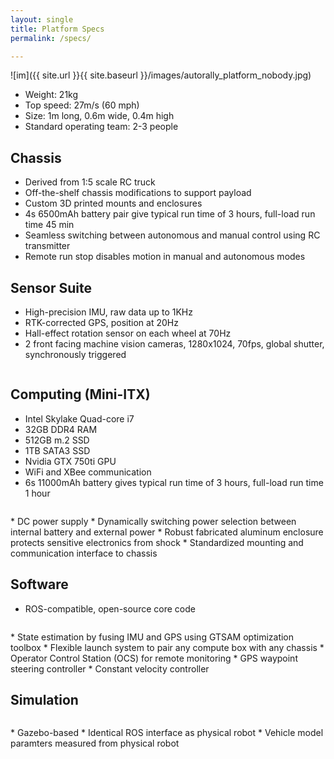 ```yaml
---
layout: single
title: Platform Specs
permalink: /specs/

---
```


![im]({{ site.url }}{{ site.baseurl }}/images/autorally_platform_nobody.jpg)

  * Weight: 21kg
  * Top speed: 27m/s (60 mph)
  * Size: 1m long, 0.6m wide, 0.4m high
  * Standard operating team: 2-3 people


## Chassis
  * Derived from 1:5 scale RC truck
  * Off-the-shelf chassis modifications to support payload
  * Custom 3D printed mounts and enclosures
  * 4s 6500mAh battery pair give typical run time of 3 hours, full-load run time 45 min
  * Seamless switching between autonomous and manual control using RC transmitter
  * Remote run stop disables motion in manual and autonomous modes

## Sensor Suite
  * High-precision IMU, raw data up to 1KHz
  * RTK-corrected GPS, position at 20Hz
  * Hall-effect rotation sensor on each wheel at 70Hz
  * 2 front facing machine vision cameras, 1280x1024, 70fps, global shutter, synchronously triggered
<figure style="width: 300px" class="align-right">
  <img src="{{ site.url }}{{ site.baseurl }}/images/computeBoxExterior.jpg" alt="">
</figure>

## Computing (Mini-ITX)
  * Intel Skylake Quad-core i7
  * 32GB DDR4 RAM
  * 512GB m.2 SSD
  * 1TB SATA3 SSD
  * Nvidia GTX 750ti GPU
  * WiFi and XBee communication
  * 6s 11000mAh battery gives typical run time of 3 hours, full-load run time 1 hour
<figure style="width: 300px" class="align-right">
  <img src="{{ site.url }}{{ site.baseurl }}/images/computeBoxInterior.jpg" alt="">
</figure>
  * DC power supply
  * Dynamically switching power selection between internal battery and external power
  * Robust fabricated aluminum enclosure protects sensitive electronics from shock
  * Standardized mounting and communication interface to chassis

## Software
  * ROS-compatible, open-source core code
<figure style="width: 300px" class="align-right">
  <img src="{{ site.url }}{{ site.baseurl }}/images/autorallyOCS.png" alt="">
</figure>
  * State estimation by fusing IMU and GPS using GTSAM optimization toolbox
  * Flexible launch system to pair any compute box with any chassis
  * Operator Control Station (OCS) for remote monitoring
  * GPS waypoint steering controller
  * Constant velocity controller

## Simulation
<figure style="width: 500px" class="align-right">
  <img src="{{ site.url }}{{ site.baseurl }}/images/trackSimulation.jpg" alt="">
</figure>
  * Gazebo-based
  * Identical ROS interface as physical robot
  * Vehicle model paramters measured from physical robot